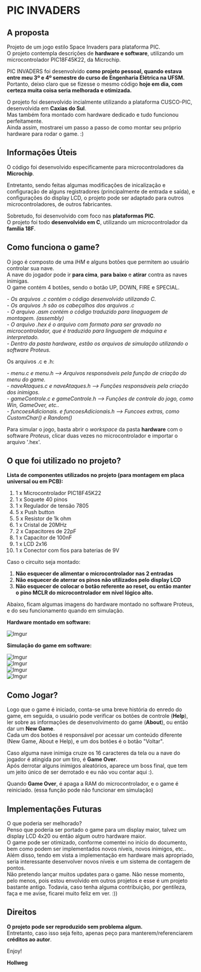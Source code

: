 # PIC INVADERS

## A proposta

Projeto de um jogo estilo Space Invaders para plataforma PIC. </br>
O projeto contempla descrições de **hardware e software**, utilizando um microcontrolador PIC18F45K22, da Microchip. 

PIC INVADERS foi desenvolvido **como projeto pessoal, quando estava entre meu 3º e 4º semestre do curso de Engenharia Elétrica na UFSM.** </br>
Portanto, deixo claro que se fizesse o mesmo código **hoje em dia, com certeza muita coisa seria melhorada e otimizada.** 

O projeto foi desenvolvido incialmente utilizando a plataforma CUSCO-PIC, desenvolvida em **Caxias do Sul**.  </br>
Mas também fora montado com hardware dedicado e tudo funcionou perfeitamente. </br>
Ainda assim, mostrarei um passo a passo de como montar seu próprio hardware para rodar o game. :)

## Informações Úteis

O código foi desenvolvido especificamente para microcontroladores da **Microchip**. 

Entretanto, sendo feitas algumas modificações de inicalização e configuração de alguns registradores (principalmente de entrada e saída), e configurações do display LCD, o projeto pode ser adaptado para outros microcontroladores, de outros fabricantes. 

Sobretudo, foi desenvolvido com foco nas **plataformas PIC**. </br>
O projeto foi todo **desenvolvido em C**, utilizando um microcontrolador da **família 18F**. </br>

## Como funciona o game?

O jogo é composto de uma _IHM_ e alguns botões que permitem ao usuário controlar sua nave. </br>
A nave do jogador pode ir **para cima**, **para baixo** e **atirar** contra as naves inimigas. </br>
O game contém 4 botões, sendo o botão UP, DOWN, FIRE e SPECIAL. </br> 

*- Os arquivos .c contém o código desenvolvido utilizando C.* </br>
*- Os arquivos .h são os cabeçalhos dos arquivos .c* </br>
*- O arquivo .asm contém o código traduzido para linaguagem de montagem. (assembly)* </br>
*- O arquivo .hex é o arquivo com formato para ser gravado no microcontrolador, que é traduzido para linguagem de máquina e interpretado.* </br>
*- Dentro da pasta hardware, estão os arquivos de simulação utilizando o software Proteus.* </br>

Os arquivos .c e .h:

*- menu.c e menu.h --> Arquivos responsáveis pela função de criação do menu do game.* </br>
*- naveAtaques.c e naveAtaques.h --> Funções responsáveis pela criação dos inimigos.* </br>
*- gameControle.c e gameControle.h --> Funções de controle do jogo, como Win, GameOver, etc..* </br>
*- funcoesAdicionais. e funcoesAdicionais.h --> Funcoes extras, como CustomChar() e Random()* </br>

Para simular o jogo, basta abrir o _workspace_ da pasta **hardware** com o software _Proteus_, clicar duas vezes no microcontrolador e importar o arquivo '.hex'.

## O que foi utilizado no projeto?

**Lista de componentes utilizados no projeto (para montagem em placa universal ou em PCB):**

1. 1 x Microcontrolador PIC18F45K22 <br>
2. 1 x Soquete 40 pinos </br>
3. 1 x Regulador de tensão 7805 </br>
4. 5 x Push button </br>
5. 5 x Resistor de 1k ohm </br>
6. 1 x Cristal de 20MHz  </br>
7. 2 x Capacitores de 22pF </br>
8. 1 x Capacitor de 100nF </br>
9. 1 x LCD 2x16
10. 1 x Conector com fios para baterias de 9V </br>

Caso o circuito seja montado:

1. **Não esquecer de alimentar o microcontrolador nas 2 entradas**
2. **Não esquecer de aterrar os pinos não utilizados pelo display LCD**
3. **Não esquecer de colocar o botão referente ao reset, ou então manter o pino MCLR do microcontrolador em nível lógico alto.**

Abaixo, ficam algumas imagens do hardware montado no software Proteus, e do seu funcionamento quando em simulação.

**Hardware montado em software:**

![Imgur](http://i.imgur.com/rsIKPXu.png)

**Simulação do game em software:**

![Imgur](http://i.imgur.com/GbyrLvf.png) </br>
![Imgur](http://i.imgur.com/3AJewfv.png) </br>
![Imgur](http://i.imgur.com/XVyv2A0.png) </br>
![Imgur](http://i.imgur.com/AgxpiH6.png) </br>

## Como Jogar?

Logo que o game é iniciado, conta-se uma breve história do enredo do game, em seguida, o usuário pode verificar os botões de controle (**Help**), ler sobre as informações de desenvolvimento do game (**About**), ou então dar um **New Game**. </br>
Cada um dos botões é responsável por acessar um conteúdo diferente (New Game, About e Help), e um dos botões é o botão "Voltar".

Caso alguma nave inimiga cruze os 16 caracteres da tela ou a nave do jogador é atingida por um tiro, é **Game Over**. </br>
Após derrotar alguns inimigos aleatórios, aparece um boss final, que tem um jeito único de ser derrotado e eu não vou contar aqui :). </br>

Quando **Game Over**, é apaga a RAM do microcontrolador, e o game é reiniciado. (essa função pode não funcionar em simulação)


## Implementações Futuras

O que poderia ser melhorado? </br>
Penso que poderia ser portado o game para um display maior, talvez um display LCD 4x20 ou então algum outro hardware maior. </br>
O game pode ser otimizado, conforme comentei no início do documento, bem como podem ser implementados novos níveis, novos inimigos, etc.. </br>
Além disso, tendo em vista a implementação em hardware mais apropriado, seria interessante desenvolver novos níveis e um sistema de contagem de pontos. </br>
Não pretendo lançar muitos updates para o game. Não nesse momento, pelo menos, pois estou envolvido em outros projetos e esse é um projeto bastante antigo. Todavia, caso tenha alguma contribuição, por gentileza, faça e me avise, ficarei muito feliz em ver. :))

## Direitos

**O projeto pode ser reproduzido sem problema algum.** </br>
Entretanto, caso isso seja feito, apenas peço para manterem/referenciarem **créditos ao autor**.


Enjoy!

**Hollweg**

